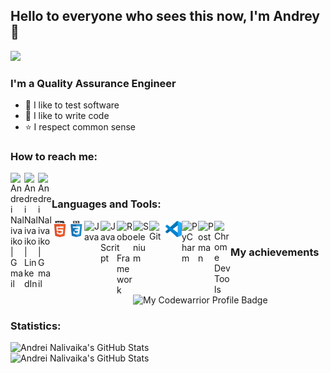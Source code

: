 ## Hello to everyone who sees this now, I'm Andrey 👋

![](https://komarev.com/ghpvc/?username=Andrei1982)

### I'm a Quality Assurance Engineer
- 🐞 I like to test software
- 💪 I like to write code
- ⭐	I respect common sense

### How to reach me:

[<img align="left" alt="Andrei Nalivaiko | Gmail" width="22px" src="https://img.icons8.com/color/48/000000/gmail-new.png" />][gmail]
[<img align="left" alt="Andrei Nalivaiko | LinkedIn" width="22px" src="https://img.icons8.com/fluency/48/000000/linkedin.png" />][linkedin]
[<img align="left" alt="Andrei Nalivaiko | Gmail" width="22px" src="https://img.icons8.com/color/48/000000/skype--v1.png" />][skype]
</br>

### Languages and Tools:

<img align="left" alt="HTML5" width="26px" src="https://raw.githubusercontent.com/github/explore/80688e429a7d4ef2fca1e82350fe8e3517d3494d/topics/html/html.png" />
<img align="left" alt="CSS3" width="26px" src="https://raw.githubusercontent.com/github/explore/80688e429a7d4ef2fca1e82350fe8e3517d3494d/topics/css/css.png" />
<img align="left" alt="Java" width="26px" src="https://img.icons8.com/color/48/000000/java-coffee-cup-logo--v1.png"/>
<img align="left" alt="JavaScript" width="26px" src="https://img.icons8.com/color/48/000000/javascript--v1.png" />
<img align="left" alt="Robot Framework" width="26px" src="https://img.icons8.com/emoji/48/000000/robot-emoji.png" />
<img align="left" alt="Selenium" width="26px" src="https://img.icons8.com/fluency/100/000000/selenium-test-automation.png" />
<img align="left" alt="Git" width="26px" src="https://img.icons8.com/color/48/000000/git.png" />
<img align="left" alt="Visual Studio Code" width="26px" src="https://raw.githubusercontent.com/github/explore/80688e429a7d4ef2fca1e82350fe8e3517d3494d/topics/visual-studio-code/visual-studio-code.png" />
<img align="left" alt="PyCharm" width="26px" src="https://img.icons8.com/color/48/000000/pycharm.png" />
<img align="left" alt="Postman" width="26px" src="https://img.icons8.com/dusk/64/000000/postman-api.png"/>
<img align="left" alt="Chrome DevTools" width="26px" src="https://img.icons8.com/color/48/000000/chrome--v1.png"/>
<br />

### My achievements
![My Codewarrior Profile Badge](https://www.codewars.com/users/Andrei1982/badges/small)

### Statistics:
<a href="https://github.com/anuraghazra/github-readme-stats">
    <img align="left" alt="Andrei Nalivaika's GitHub Stats" src="https://github-readme-stats.vercel.app/api/top-langs/?username=Andrei1982&langs_count=8&layout=compact&theme=dark" />
</a>  
</br>
<a href="https://github.com/anuraghazra/github-readme-stats">  
    <img align="left" alt="Andrei Nalivaika's GitHub Stats" src="https://github-readme-stats.vercel.app/api?username=Andrei1982&show_icons=true&hide=stars&theme=dark&include_all_commits&count_private=true" />
  

[linkedin]: https://www.linkedin.com/in/andrei-nalivaika/
[gmail]: mailto:nav.testsw@gmail.com
[skype]: skype:banderas-x?userinfo

<!--
- 🔭 I’m currently working on ...
- 🌱 I’m currently learning ...
- 👯 I’m looking to collaborate on ...
- 🤔 I’m looking for help with ...
- 💬 Ask me about ...
- 📫 How to reach me: ...
- 😄 Pronouns: ...
- ⚡ Fun fact: ...
-->

